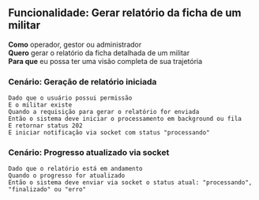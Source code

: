 ## Funcionalidade: Gerar relatório da ficha de um militar

**Como** operador, gestor ou administrador  
**Quero** gerar o relatório da ficha detalhada de um militar  
**Para que** eu possa ter uma visão completa de sua trajetória

### Cenário: Geração de relatório iniciada

```gherkin
Dado que o usuário possui permissão
E o militar existe
Quando a requisição para gerar o relatório for enviada
Então o sistema deve iniciar o processamento em background ou fila
E retornar status 202
E iniciar notificação via socket com status "processando"
```

### Cenário: Progresso atualizado via socket

```gherkin
Dado que o relatório está em andamento
Quando o progresso for atualizado
Então o sistema deve enviar via socket o status atual: "processando", "finalizado" ou "erro"
```
